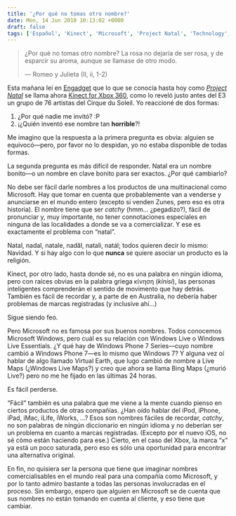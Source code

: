 ```yaml
---
title: '¿Por qué no tomas otro nombre?'
date: Mon, 14 Jun 2010 10:13:02 +0000
draft: false
tags: ['Español', 'Kinect', 'Microsoft', 'Project Natal', 'Technology', 'User Experience', 'Xbox 360']
---
```


> ¿Por qué no tomas otro nombre? La rosa no dejaría de ser rosa, y de esparcir su aroma, aunque se llamase de otro modo.
> 
> — Romeo y Julieta (II, ii, 1-2)

Esta mañana leí en [Engadget](http://www.engadget.com/2010/06/13/microsoft-kinect-revealed-project-natal-finally-gets-a-name/) que lo que se conocía hasta hoy como [_Project Natal_](http://en.wikipedia.org/wiki/Project_Natal) se llama ahora [Kinect for Xbox 360](http://www.xbox.com/en-US/community/events/e3/kinect.htm), como lo reveló justo antes del E3 un grupo de 76 artistas del Cirque du Soleil. Yo reaccioné de dos formas:

1.  ¿Por qué nadie me invitó? :P
2.  ¡¿Quién inventó ese nombre tan **horrible**?!

Me imagino que la respuesta a la primera pregunta es obvia: alguien se equivocó—pero, por favor no lo despidan, yo no estaba disponible de todas formas.

La segunda pregunta es más difícil de responder. Natal era un nombre bonito—o un nombre en clave bonito para ser exactos. ¿Por qué cambiarlo?

No debe ser fácil darle nombres a los productos de una multinacional como Microsoft. Hay que tomar en cuenta que probablemente van a venderse y anunciarse en el mundo entero (excepto si venden Zunes, pero eso es otra historia). El nombre tiene que ser _catchy_ (hmm… ¿pegadizo?), fácil de pronunciar y, muy importante, no tener connotaciones especiales en ninguna de las localidades a donde se va a comercializar. Y ese es exactamente el problema con “natal”.

Natal, nadal, natale, nadâl, natali, natál; todos quieren decir lo mismo: Navidad. Y si hay algo con lo que **nunca** se quiere asociar un producto es la religión.

Kinect, por otro lado, hasta donde sé, no es una palabra en ningún idioma, pero con raíces obvias en la palabra griega κίνηση (_kínisi_), las personas inteligentes comprenderán el sentido de movimento que hay detrás. También es fácil de recordar y, a parte de en Australia, no debería haber problemas de marcas registradas (y inclusive ahí…)

Sigue siendo feo.

Pero Microsoft no es famosa por sus buenos nombres. Todos conocemos Microsoft Windows, pero cuál es su relación con Windows Live o Windows Live Essentials. ¿Y qué hay de Windows Phone 7 Series—cuyo nombre cambió a Windows Phone 7—es lo mismo que Windows 7? Y alguna vez oí hablar de algo llamado Virtual Earth, que lugo cambió de nombre a Live Maps (¿Windows Live Maps?) y creo que ahora se llama Bing Maps (¿murió Live?) pero no me he fijado en las últimas 24 horas.

Es fácil perderse.

“Fácil” también es una palabra que me viene a la mente cuando pienso en ciertos productos de otras compañías. ¿Han oído hablar del iPod, iPhone, iPad, iMac, iLife, iWorks, …? Esos son nombres fáciles de recordar, _catchy_, no son palabras de ningún diccionario en ningún idioma y no deberían ser un problema en cuanto a marcas registradas. (Excepto por el nuevo iOS, no sé cómo están haciendo para ese.) Cierto, en el caso del Xbox, la marca “x” ya está un poco saturada, pero eso es sólo una oportunidad para encontrar una alternativa original.

En fin, no quisiera ser la persona que tiene que imaginar nombres comercialisables en el mundo real para una compañía como Microsoft, y por lo tanto admiro bastante a todas las personas involucradas en el proceso. Sin embargo, espero que alguien en Microsoft se de cuenta que sus nombres no están tomando en cuenta al cliente, y eso tiene que cambiar.